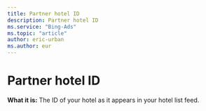 ```yaml
---
title: Partner hotel ID
description: Partner hotel ID
ms.service: "Bing-Ads"
ms.topic: "article"
author: eric-urban
ms.author: eur
---
```


# Partner hotel ID

**What it is:** The ID of your hotel as it appears in your hotel list feed.


